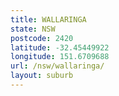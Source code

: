 ```yaml
---
title: WALLARINGA
state: NSW
postcode: 2420
latitude: -32.45449922
longitude: 151.6709688
url: /nsw/wallaringa/
layout: suburb
---
```


